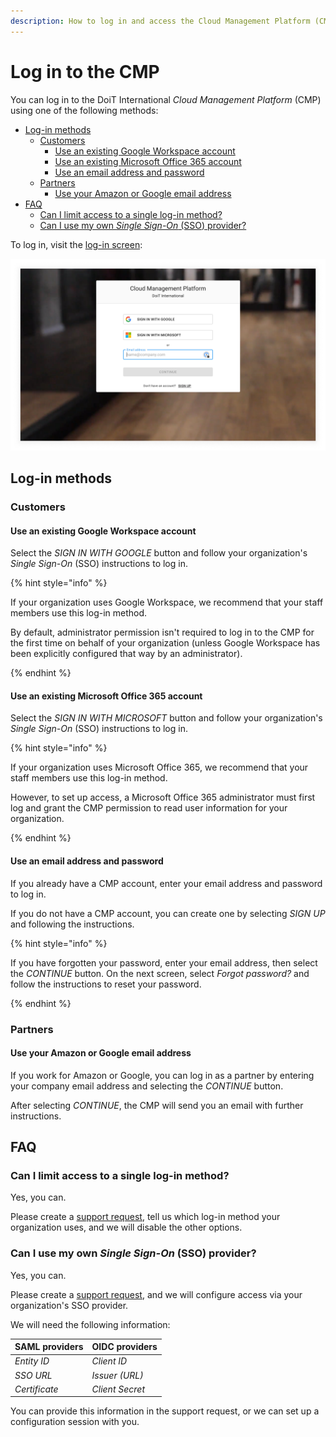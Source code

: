 ```yaml
---
description: How to log in and access the Cloud Management Platform (CMP)
---
```


# Log in to the CMP

You can log in to the DoiT International _Cloud Management Platform_ (CMP) using one of the following methods:

- [Log-in methods](#log-in-methods)
  - [Customers](#customers)
    - [Use an existing Google Workspace account](#use-an-existing-google-workspace-account)
    - [Use an existing Microsoft Office 365 account](#use-an-existing-microsoft-office-365-account)
    - [Use an email address and password](#use-an-email-address-and-password)
  - [Partners](#partners)
    - [Use your Amazon or Google email address](#use-your-amazon-or-google-email-address)
- [FAQ](#faq)
  - [Can I limit access to a single log-in method?](#can-i-limit-access-to-a-single-log-in-method)
  - [Can I use my own _Single Sign-On_ (SSO) provider?](#can-i-use-my-own-single-sign-on-sso-provider)

To log in, visit the [log-in screen](https://app.doit-intl.com/login):

![A screenshot of the log-in screen](../.gitbook/assets/cmp-log-in.png)

## Log-in methods

### Customers

#### Use an existing Google Workspace account

Select the _SIGN IN WITH GOOGLE_ button and follow your organization's _Single Sign-On_ (SSO) instructions to log in.

{% hint style="info" %}

If your organization uses Google Workspace, we recommend that your staff members use this log-in method.

By default, administrator permission isn't required to log in to the CMP for the first time on behalf of your organization (unless Google Workspace has been explicitly configured that way by an administrator).

{% endhint %}

#### Use an existing Microsoft Office 365 account

Select the _SIGN IN WITH MICROSOFT_ button and follow your organization's _Single Sign-On_ (SSO) instructions to log in.

{% hint style="info" %}

If your organization uses Microsoft Office 365, we recommend that your staff members use this log-in method.

However, to set up access, a Microsoft Office 365 administrator must first log and grant the CMP permission to read user information for your organization.

{% endhint %}

#### Use an email address and password

If you already have a CMP account, enter your email address and password to log in.

If you do not have a CMP account, you can create one by selecting _SIGN UP_ and following the instructions.

{% hint style="info" %}

If you have forgotten your password, enter your email address, then select the _CONTINUE_ button. On the next screen, select _Forgot password?_ and follow the instructions to reset your password.

{% endhint %}

### Partners

#### Use your Amazon or Google email address

If you work for Amazon or Google, you can log in as a partner by entering your company email address and selecting the _CONTINUE_ button.

After selecting _CONTINUE_, the CMP will send you an email with further instructions.

## FAQ

### Can I limit access to a single log-in method?

Yes, you can.

Please create a [support request](../services/consulting-support/README.md), tell us which log-in method your organization uses, and we will disable the other options.

### Can I use my own _Single Sign-On_ (SSO) provider?

Yes, you can.

Please create a [support request](../services/consulting-support/README.md), and we will configure access via your organization's SSO provider.

We will need the following information:

| SAML providers  | OIDC providers  |
| --------------- | --------------- |
| _Entity ID_     | _Client ID_     |
| _SSO URL_       | _Issuer (URL)_  |
| _Certificate_   | _Client Secret_ |

You can provide this information in the support request, or we can set up a configuration session with you.
